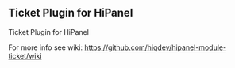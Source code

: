 Ticket Plugin for HiPanel
-------------------------

Ticket Plugin for HiPanel

For more info see wiki:
https://github.com/hiqdev/hipanel-module-ticket/wiki